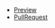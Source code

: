 - [Preview](https://github.com/Lena-25/Lena-25.github.io)
- [PullRequest](https://github.com/Lena-25/ideal-memory/pull/1/files)
